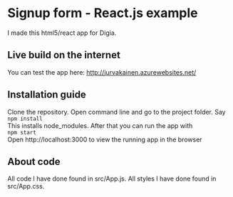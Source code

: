 # Signup form - React.js example

I made this html5/react app for Digia.

## Live build on the internet
You can test the app here: http://jurvakainen.azurewebsites.net/

## Installation guide
Clone the repository. Open command line and go to the project folder. Say\
<code>npm install</code>\
This installs node_modules. After that you can run the app with\
<code>npm start</code>\
Open http://localhost:3000 to view the running app in the browser

## About code
All code I have done found in src/App.js. All styles I have done found in src/App.css. 

